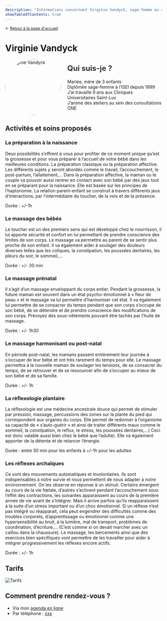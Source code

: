 ```yaml
---
description: "Informations concernant Virginie Vandyck, sage-femme au sein du CMP 1315"
showTableOfContents: true
---
```


<p style="font-size: 0.9em; margin: 0 0 30px 0">
    ← <a href="/">
        Retour à la page d'accueil
    </a>
</p>

# Virginie Vandyck

<div style="display: flex; align-items: center; flex-wrap: wrap; gap: 20px; margin-bottom: 30px;">
        <div style="flex-shrink: 0;">
            <img src="/images/virginie-vandyck/virginie-vandyck.jpg" alt="Virginie Vandyck" 
                 style="width: 180px; height: 180px; border-radius: 50%; object-fit: cover;">
        </div>
        <div style="flex: 1; min-width: 250px;">
            <h2 style="margin: 0 0 20px 0; font-size: 1.7em; color: #333;">Qui suis-je ?</h2>
            Mariée, mère de 3 enfants
            <br>
            Diplômée sage-femme à l’ISEI depuis 1999
            <br>
            J’ai travaillé 9 ans aux Cliniques Universitaires Saint-Luc
            <br>
            J’anime des ateliers au sein des consultations ONE
        </div>
    </div>
    
## Activités et soins proposés

### La préparation à la naissance

Deux possibilités s’offrent à vous pour profiter de ce moment unique qu’est la grossesse et pour vous préparer à l’accueil de votre bébé dans les meilleures conditions. La préparation classique ou la préparation affective. Les différents sujets y seront abordés comme le travail, l’accouchement, le post-partum, l’allaitement,…
Dans la préparation affective, la maman ou le couple va pouvoir aussi rentrer en contact avec son bébé par des jeux tout en se préparant pour la naissance. Elle est basée sur les principes de l’haptonomie. La relation parent-enfant se construit à travers différents jeux d’interactions, par l’intermédiaire du toucher, de la voix et de la présence.

Durée : +/-1h

### Le massage des bébés

Le toucher est un des premiers sens qui est développé chez le nourrisson, il lui apporte sécurité et confort en lui permettant de prendre conscience des limites de son corps.
Le massage va permettre au parent de se sentir plus proche de son enfant. Il va également aider à soulager des douleurs diverses telles que les coliques, la constipation, les poussées dentaires, les pleurs du soir, le sommeil,…

Durée : +/- 30 min

### Le massage prénatal

Il s’agit d’un massage enveloppant du corps entier.
Pendant la grossesse, la future maman est souvent dans un état psycho-émotionnel à « fleur de peau » et le massage va lui permettre d’harmoniser cet état.
Il va également lui permettre de se consacrer du temps pendant que son corps s’occupe de son bébé, de se détendre et de prendre conscience des modifications de son corps.
Prévoyez des sous-vêtements pouvant être tachés par l’huile de massage.

Durée : +/- 1h30

### Le massage harmonisant ou post-natal

En période post-natal, les mamans passent entièrement leur journée à s’occuper de leur bébé et ont très rarement du temps pour elle.
Le massage permettra à la nouvelle maman de soulager les tensions, de se consacrer du temps, de se retrouver et de se ressourcer afin de s’occuper au mieux de son bébé et de sa famille.

Durée : +/- 1h

### La réflexologie plantaire

La réflexologie est une médecine ancestrale douce qui permet de stimuler par pression, massage, percussions des zones sur la plante du pied qui correspondent aux organes du corps. Elle permet de redonner à l’organisme sa capacité de « s’auto-guérir » et ainsi de traiter différents maux comme le sommeil, la constipation, le reflux, le stress, les poussées dentaires,…( Ceci est donc valable aussi bien chez le bébé que l’adulte). Elle va également apporter de la détente et de relancer l’énergie.

Durée : entre 30 min pour les enfants à +/-1h pour les adultes


### Les réflexes archaïques

Ce sont des mouvements automatiques et involontaires. Ils sont indispensables à notre survie et nous permettent de nous adapter à notre environnement. On les observe en réponse à un stimuli. Certains émergent au cours de la vie fœtale, d’autres s’activent pendant l’accouchement sous l’effet des contractions, les suivantes apparaissent au cours de la première année de vie avant de s’intégrer. Mais il arrive parfois qu’ils réapparaissent à la suite d’un stress important ou d’un choc émotionnel.
Si un réflexe n’est pas intégré ou réapparait, cela peut engendrer des difficultés comme des troubles corporels, d’apprentissage ou émotionnel comme une hypersensibilité au bruit, à la lumière, mal de transport, problèmes de coordination, d’écriture,… (C’est comme si on devait marcher avec un caillou dans la chaussure).
Le massage, les bercements ainsi que des exercices bien spécifiques vont permettre de les travailler pour aider à intégrer progressivement les réflexes encore actifs.

Durée : +/- 1h

## Tarifs

![Tarifs](/images/virginie-vandyck/tarif-consultations.png)

## Comment prendre rendez-vous ?

- Via mon [agenda en ligne](/)
- Par téléphone : [xxx](tel:+32xxxxxxxxx)


